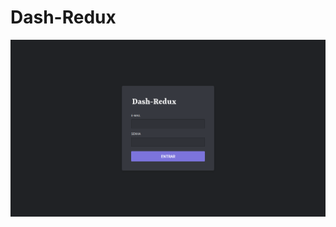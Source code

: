 # Dash-Redux

<img src="https://github.com/YagoLopes/dashredux/blob/master/.github/mokup.png" alt="Img"/>
